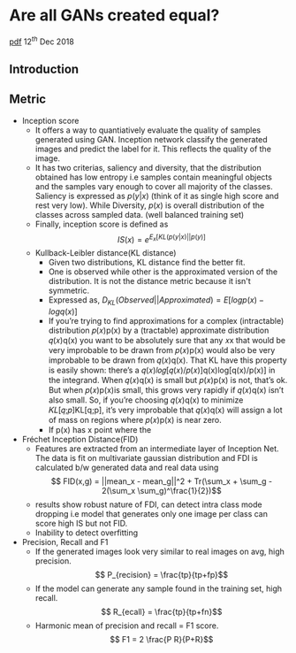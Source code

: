 
# Are all GANs created equal? 
[pdf](https://arxiv.org/pdf/1711.10337.pdf) 12$^{th}$ Dec 2018
## Introduction
## Metric
- Inception score 
	- It offers a way to quantiatively evaluate the quality of samples generated using GAN. Inception network classify the generated images and predict the label for it. This reflects the quality of the image.
	- It has two criterias, saliency and diversity, that the distribution obtained has low entropy i.e samples contain meaningful objects and the samples vary enough to cover all majority of the classes. Saliency is expressed as $p(y|x)$ (think of it as single high score and rest very low). While Diversity, $p(x)$ is overall distribution of the classes across sampled data. (well balanced training set)
	- Finally, inception score is defined as $$ IS(x) = e^{E_x[KL(p(y|x) || p(y)]}$$
	- Kullback-Leibler distance(KL distance)
		- Given two distributions, KL distance find the better fit. 
		- One is observed while other is the approximated version of the distribution. It is not the distance metric because it isn't symmetric.
		- Expressed as, $D_{KL} (Observed || Approximated) = E[log p(x) - log q(x)]$
		- If you’re trying to find approximations for a complex (intractable) distribution 𝑝(𝑥)p(x) by a (tractable) approximate distribution 𝑞(𝑥)q(x) you want to be absolutely sure that any 𝑥x that would be very improbable to be drawn from 𝑝(𝑥)p(x) would also be very improbable to be drawn from 𝑞(𝑥)q(x). That KL have this property is easily shown: there’s a 𝑞(𝑥)𝑙𝑜𝑔[𝑞(𝑥)/𝑝(𝑥)]q(x)log[q(x)/p(x)] in the integrand. When 𝑞(𝑥)q(x) is small but 𝑝(𝑥)p(x) is not, that’s ok. But when 𝑝(𝑥)p(x)is small, this grows very rapidly if 𝑞(𝑥)q(x) isn’t also small. So, if you’re choosing 𝑞(𝑥)q(x) to minimize 𝐾𝐿[𝑞;𝑝]KL[q;p], it’s very improbable that 𝑞(𝑥)q(x) will assign a lot of mass on regions where 𝑝(𝑥)p(x) is near zero.
		- If p(x) has x point where the 
- Fréchet Inception Distance(FID)
	- Features are extracted from an intermediate layer of Inception Net. The data is fit on multivariate gaussian distribution and FDI is calculated b/w generated data and real data using $$ FID(x,g) = ||mean_x - mean_g||^2 + Tr(\sum_x + \sum_g - 2(\sum_x \sum_g)^\frac{1}{2})$$
	- results show robust nature of FDI, can detect intra class mode dropping i.e model that generates only one image per class can score high IS but not FID.
	- Inability to detect overfitting
- Precision, Recall and F1
	- If the generated images look very similar to real images on avg, high precision. $$ P_{recision} = \frac{tp}{tp+fp}$$
	- If the model can generate any sample found in the training set, high recall. $$ R_{ecall} = \frac{tp}{tp+fn}$$
	- Harmonic mean of precision and recall = F1 score. $$ F1 = 2 \frac{P R}{P+R}$$ 
<!--stackedit_data:
eyJoaXN0b3J5IjpbLTI3NDY4MTk4NywxMjM4ODc2NTAyLDE0OD
EzMjUwNTcsLTk5MDIzNTMzMiwtMTgyODQ4Mjc3NywtMTI3MTE3
Nzg2LC0zNzkxNTU5MTEsLTUwOTkyODc4Myw5MzIyNDUxMTksLT
E1NzIzMDEyMjcsLTI3MTUzNjUxNl19
-->